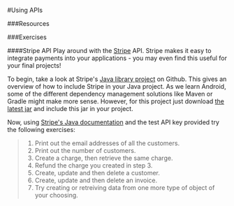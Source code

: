 #Using APIs

###Resources

###Exercises



####Stripe API
Play around with the [Stripe](https://stripe.com/) API. Stripe makes it easy to integrate payments into your applications - you may even find this useful for your final projects!

To begin, take a look at Stripe's [Java library project](https://github.com/stripe/stripe-java) on Github. This gives an overview of how to include Stripe in your Java project. As we learn Android, some of the different dependency management solutions like Maven or Gradle might make more sense. However, for this project just download [the latest jar](https://github.com/stripe/stripe-java/releases/tag/v1.27.0) and include this jar in your project.

Now, using [Stripe's Java documentation](https://stripe.com/docs/api?lang=java#intro) and the test API key provided try the following exercises:

> 1. Print out the email addresses of all the customers.
> 2. Print out the number of customers.
> 3. Create a charge, then retrieve the same charge.
> 4. Refund the charge you created in step 3.
> 5. Create, update and then delete a customer.
> 6. Create, update and then delete an invoice.
> 7. Try creating or retreiving data from one more type of object of your choosing.
